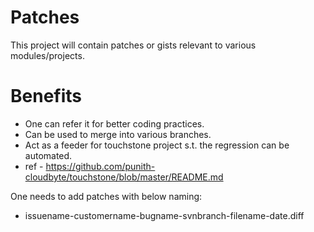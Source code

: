 # Patches
This project will contain patches or gists relevant to various modules/projects.

# Benefits
- One can refer it for better coding practices.
- Can be used to merge into various branches.
- Act as a feeder for touchstone project s.t. the regression can be automated.
- ref - https://github.com/punith-cloudbyte/touchstone/blob/master/README.md

One needs to add patches with below naming:
- issuename-customername-bugname-svnbranch-filename-date.diff
